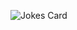 
![Jokes Card](https://readme-jokes.vercel.app/api)
<!--
**AmitShanbhoug/AmitShanbhoug** is a ✨ _special_ ✨ repository because its `README.md` (this file) appears on your GitHub profile.
### Hey 👋

Here are some ideas to get you started:

- 🔭 I’m currently working on ...
- 🌱 I’m currently learning ...
- 👯 I’m looking to collaborate on ...
- 🤔 I’m looking for help with ...
- 💬 Ask me about ...
- 📫 How to reach me: ...
- 😄 Pronouns: ...
- ⚡ Fun fact: ...
-->

